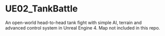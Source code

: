 # UE02_TankBattle
An open-world head-to-head tank fight with simple AI, terrain and advanced control system in Unreal Engine 4.
Map not included in this repo.
